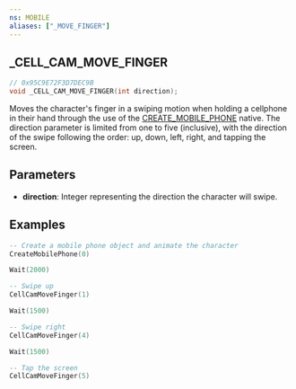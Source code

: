 ```yaml
---
ns: MOBILE
aliases: ["_MOVE_FINGER"]
---
```

## _CELL_CAM_MOVE_FINGER

```c
// 0x95C9E72F3D7DEC9B
void _CELL_CAM_MOVE_FINGER(int direction);
```

Moves the character's finger in a swiping motion when holding a cellphone in their hand through the use of the [CREATE_MOBILE_PHONE](#_0xA4E8E696C532FBC7) native.
The direction parameter is limited from one to five (inclusive), with the direction of the swipe following the order: up, down, left, right, and tapping the screen.

## Parameters
* **direction**: Integer representing the direction the character will swipe.

## Examples
```lua
-- Create a mobile phone object and animate the character
CreateMobilePhone(0)

Wait(2000)

-- Swipe up
CellCamMoveFinger(1)

Wait(1500)

-- Swipe right
CellCamMoveFinger(4)

Wait(1500)

-- Tap the screen
CellCamMoveFinger(5)
```
